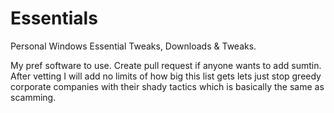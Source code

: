 # Essentials
Personal Windows Essential Tweaks, Downloads &amp; Tweaks.

My pref software to use. Create pull request if anyone wants to add sumtin.
After vetting I will add no limits of how big this list gets lets just stop greedy corporate companies with their shady tactics which is basically the same as scamming.

